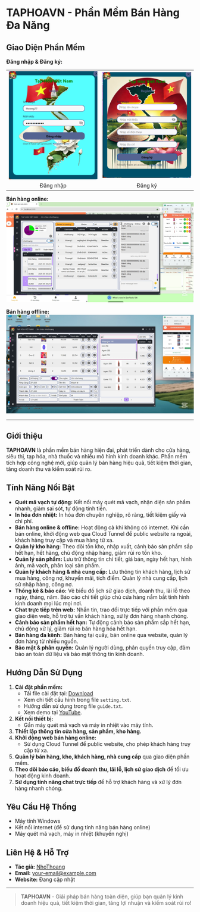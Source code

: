 # TAPHOAVN - Phần Mềm Bán Hàng Đa Năng

## Giao Diện Phần Mềm


**Đăng nhập & Đăng ký:**

<table>
  <tr>
    <td><img src="./picture/login.png" alt="Login" width="300"/></td>
    <td><img src="./picture/register.png" alt="Register" width="300"/></td>
  </tr>
  <tr>
    <td align="center">Đăng nhập</td>
    <td align="center">Đăng ký</td>
  </tr>
</table>

**Bán hàng online:**
![Bán hàng online](./picture/sale_onlie.png)

**Bán hàng offline:**
![Bán hàng offline](./picture/sale_offline.png)

---

## Giới thiệu

**TAPHOAVN** là phần mềm bán hàng hiện đại, phát triển dành cho cửa hàng, siêu thị, tạp hóa, nhà thuốc và nhiều mô hình kinh doanh khác. Phần mềm tích hợp công nghệ mới, giúp quản lý bán hàng hiệu quả, tiết kiệm thời gian, tăng doanh thu và kiểm soát rủi ro.

## Tính Năng Nổi Bật

- **Quét mã vạch tự động:** Kết nối máy quét mã vạch, nhận diện sản phẩm nhanh, giảm sai sót, tự động tính tiền.
- **In hóa đơn nhiệt:** In hóa đơn chuyên nghiệp, rõ ràng, tiết kiệm giấy và chi phí.
- **Bán hàng online & offline:** Hoạt động cả khi không có internet. Khi cần bán online, khởi động web qua Cloud Tunnel để public website ra ngoài, khách hàng truy cập và mua hàng từ xa.
- **Quản lý kho hàng:** Theo dõi tồn kho, nhập xuất, cảnh báo sản phẩm sắp hết hạn, hết hàng, chủ động nhập hàng, giảm rủi ro tồn kho.
- **Quản lý sản phẩm:** Lưu trữ thông tin chi tiết, giá bán, ngày hết hạn, hình ảnh, mã vạch, phân loại sản phẩm.
- **Quản lý khách hàng & nhà cung cấp:** Lưu thông tin khách hàng, lịch sử mua hàng, công nợ, khuyến mãi, tích điểm. Quản lý nhà cung cấp, lịch sử nhập hàng, công nợ.
- **Thống kê & báo cáo:** Vẽ biểu đồ lịch sử giao dịch, doanh thu, lãi lỗ theo ngày, tháng, năm. Báo cáo chi tiết giúp chủ cửa hàng nắm bắt tình hình kinh doanh mọi lúc mọi nơi.
- **Chat trực tiếp trên web:** Nhắn tin, trao đổi trực tiếp với phần mềm qua giao diện web, hỗ trợ tư vấn khách hàng, xử lý đơn hàng nhanh chóng.
- **Cảnh báo sản phẩm hết hạn:** Tự động cảnh báo sản phẩm sắp hết hạn, chủ động xử lý, giảm rủi ro bán hàng hóa hết hạn.
- **Bán hàng đa kênh:** Bán hàng tại quầy, bán online qua website, quản lý đơn hàng từ nhiều nguồn.
- **Bảo mật & phân quyền:** Quản lý người dùng, phân quyền truy cập, đảm bảo an toàn dữ liệu và bảo mật thông tin kinh doanh.

## Hướng Dẫn Sử Dụng

1. **Cài đặt phần mềm:**
   - Tải file cài đặt tại: [Download](https://github.com/NhoThoang/Taphoavn-realease/releases/download/v1.0.0/install_taphoavn.exe)
   - Xem chi tiết cấu hình trong file `setting.txt`.
   - Hướng dẫn sử dụng trong file `guide.txt`.
   - Xem demo tại [YouTube](https://youtu.be/2mLtMcub_y4?si=cjOopK-ffx-Iwukb).
2. **Kết nối thiết bị:**
   - Gắn máy quét mã vạch và máy in nhiệt vào máy tính.
3. **Thiết lập thông tin cửa hàng, sản phẩm, kho hàng.**
4. **Khởi động web bán hàng online:**
   - Sử dụng Cloud Tunnel để public website, cho phép khách hàng truy cập từ xa.
5. **Quản lý bán hàng, kho, khách hàng, nhà cung cấp** qua giao diện phần mềm.
6. **Theo dõi báo cáo, biểu đồ doanh thu, lãi lỗ, lịch sử giao dịch** để tối ưu hoạt động kinh doanh.
7. **Sử dụng tính năng chat trực tiếp** để hỗ trợ khách hàng và xử lý đơn hàng nhanh chóng.

## Yêu Cầu Hệ Thống

- Máy tính Windows
- Kết nối internet (để sử dụng tính năng bán hàng online)
- Máy quét mã vạch, máy in nhiệt (khuyến nghị)

## Liên Hệ & Hỗ Trợ

- **Tác giả:** [NhoThoang](https://github.com/NhoThoang)
- **Email:** your-email@example.com
- **Website:** Đang cập nhật

---

> **TAPHOAVN** - Giải pháp bán hàng toàn diện, giúp bạn quản lý kinh doanh hiệu quả, tiết kiệm thời gian, tăng lợi nhuận và kiểm soát rủi ro!
